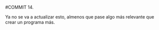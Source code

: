 #COMMIT 14.

Ya no se va a actualizar esto, almenos que pase algo más relevante que crear un programa más.
